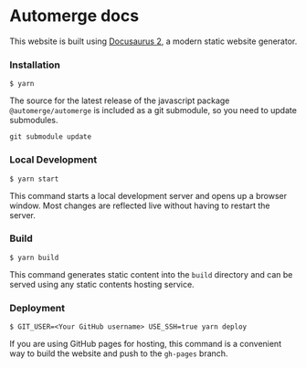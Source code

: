 # Automerge docs

This website is built using [Docusaurus 2](https://docusaurus.io/), a modern static website generator.

### Installation

```
$ yarn
```

The source for the latest release of the javascript package
`@automerge/automerge` is included as a git submodule, so you need to update
submodules.

```
git submodule update
```

### Local Development

```
$ yarn start
```

This command starts a local development server and opens up a browser window. Most changes are reflected live without having to restart the server.

### Build

```
$ yarn build
```

This command generates static content into the `build` directory and can be served using any static contents hosting service.

### Deployment

```
$ GIT_USER=<Your GitHub username> USE_SSH=true yarn deploy
```

If you are using GitHub pages for hosting, this command is a convenient way to build the website and push to the `gh-pages` branch.
